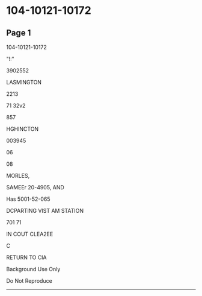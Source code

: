 # 104-10121-10172

## Page 1

104-10121-10172

"!:"

3902552

LASMINGTON

2213

71 32v2

857

HGHINCTON

003945

06

08

MORLES,

SAMEEr 20-4905, AND

Has 5001-52-065

DCPARTING VIST AM STATION

701 71

IN COUT CLEA2EE

C

RETURN TO CIA

Background Use Only

Do Not Reproduce

---


